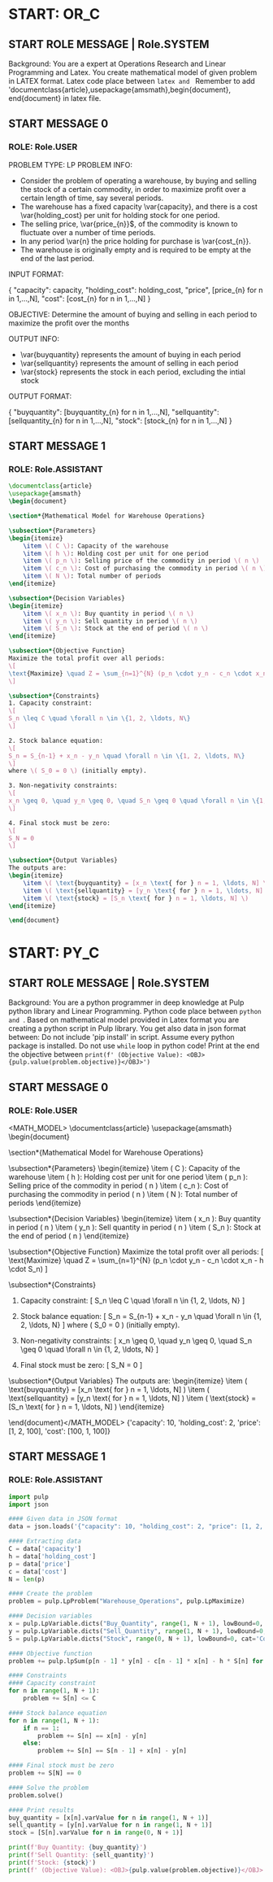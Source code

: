 # START: OR_C 
## START ROLE MESSAGE | Role.SYSTEM 
Background: You are a expert at Operations Research and Linear Programming and Latex. You create mathematical model of given problem in LATEX format. Latex code place between ```latex and ``` Remember to add 'documentclass{article},usepackage{amsmath},begin{document}, end{document} in latex file. 
## START MESSAGE 0 
### ROLE: Role.USER
<DESCRIPTION>
PROBLEM TYPE: LP
PROBLEM INFO:

- Consider the problem of operating a warehouse, by buying and selling the stock of a certain commodity, in order to maximize profit over a certain length of time, say several periods.
- The warehouse has a fixed capacity \var{capacity}, and there is a cost \var{holding_cost} per unit for holding stock for one period.
- The selling price, \var{price_{n}}$, of the commodity is known to fluctuate over a number of time periods. 
- In any period \var{n} the price holding for purchase is \var{cost_{n}}.
- The warehouse is originally empty and is required to be empty at the end of the last period.

INPUT FORMAT:

{
	"capacity": capacity,
	"holding_cost": holding_cost,
	"price", [price_{n} for n in 1,...,N],
	"cost": [cost_{n} for n in 1,...,N]
}


OBJECTIVE: Determine the amount of buying and selling in each period to maximize the profit over the months

OUTPUT INFO:

- \var{buyquantity} represents the amount of buying in each period
- \var{sellquantity} represents the amount of selling in each period
- \var{stock} represents the stock in each period, excluding the intial stock

OUTPUT FORMAT:

{
	"buyquantity": [buyquantity_{n} for n in 1,...,N],
	"sellquantity": [sellquantity_{n} for n in 1,...,N],
	"stock": [stock_{n} for n in 1,...,N]
}
</DESCRIPTION>


## START MESSAGE 1 
### ROLE: Role.ASSISTANT
```latex
\documentclass{article}
\usepackage{amsmath}
\begin{document}

\section*{Mathematical Model for Warehouse Operations}

\subsection*{Parameters}
\begin{itemize}
    \item \( C \): Capacity of the warehouse
    \item \( h \): Holding cost per unit for one period
    \item \( p_n \): Selling price of the commodity in period \( n \)
    \item \( c_n \): Cost of purchasing the commodity in period \( n \)
    \item \( N \): Total number of periods
\end{itemize}

\subsection*{Decision Variables}
\begin{itemize}
    \item \( x_n \): Buy quantity in period \( n \)
    \item \( y_n \): Sell quantity in period \( n \)
    \item \( S_n \): Stock at the end of period \( n \)
\end{itemize}

\subsection*{Objective Function}
Maximize the total profit over all periods:
\[
\text{Maximize} \quad Z = \sum_{n=1}^{N} (p_n \cdot y_n - c_n \cdot x_n - h \cdot S_n)
\]

\subsection*{Constraints}
1. Capacity constraint:
\[
S_n \leq C \quad \forall n \in \{1, 2, \ldots, N\}
\]

2. Stock balance equation:
\[
S_n = S_{n-1} + x_n - y_n \quad \forall n \in \{1, 2, \ldots, N\}
\]
where \( S_0 = 0 \) (initially empty).

3. Non-negativity constraints:
\[
x_n \geq 0, \quad y_n \geq 0, \quad S_n \geq 0 \quad \forall n \in \{1, 2, \ldots, N\}
\]

4. Final stock must be zero:
\[
S_N = 0
\]

\subsection*{Output Variables}
The outputs are:
\begin{itemize}
    \item \( \text{buyquantity} = [x_n \text{ for } n = 1, \ldots, N] \)
    \item \( \text{sellquantity} = [y_n \text{ for } n = 1, \ldots, N] \)
    \item \( \text{stock} = [S_n \text{ for } n = 1, \ldots, N] \)
\end{itemize}

\end{document}
```

# START: PY_C 
## START ROLE MESSAGE | Role.SYSTEM 
Background: You are a python programmer in deep knowledge at Pulp python library and Linear Programming. Python code place between ```python and ```. Based on mathematical model provided in Latex format you are creating a python script in Pulp library. You get also data in json format between: <DATA></DATA> Do not include 'pip install' in script. Assume every python package is installed. Do not use `while` loop in python code! Print at the end the objective between <OBJ></OBJ> `print(f' (Objective Value): <OBJ>{pulp.value(problem.objective)}</OBJ>')` 
## START MESSAGE 0 
### ROLE: Role.USER
<MATH_MODEL>
\documentclass{article}
\usepackage{amsmath}
\begin{document}

\section*{Mathematical Model for Warehouse Operations}

\subsection*{Parameters}
\begin{itemize}
    \item \( C \): Capacity of the warehouse
    \item \( h \): Holding cost per unit for one period
    \item \( p_n \): Selling price of the commodity in period \( n \)
    \item \( c_n \): Cost of purchasing the commodity in period \( n \)
    \item \( N \): Total number of periods
\end{itemize}

\subsection*{Decision Variables}
\begin{itemize}
    \item \( x_n \): Buy quantity in period \( n \)
    \item \( y_n \): Sell quantity in period \( n \)
    \item \( S_n \): Stock at the end of period \( n \)
\end{itemize}

\subsection*{Objective Function}
Maximize the total profit over all periods:
\[
\text{Maximize} \quad Z = \sum_{n=1}^{N} (p_n \cdot y_n - c_n \cdot x_n - h \cdot S_n)
\]

\subsection*{Constraints}
1. Capacity constraint:
\[
S_n \leq C \quad \forall n \in \{1, 2, \ldots, N\}
\]

2. Stock balance equation:
\[
S_n = S_{n-1} + x_n - y_n \quad \forall n \in \{1, 2, \ldots, N\}
\]
where \( S_0 = 0 \) (initially empty).

3. Non-negativity constraints:
\[
x_n \geq 0, \quad y_n \geq 0, \quad S_n \geq 0 \quad \forall n \in \{1, 2, \ldots, N\}
\]

4. Final stock must be zero:
\[
S_N = 0
\]

\subsection*{Output Variables}
The outputs are:
\begin{itemize}
    \item \( \text{buyquantity} = [x_n \text{ for } n = 1, \ldots, N] \)
    \item \( \text{sellquantity} = [y_n \text{ for } n = 1, \ldots, N] \)
    \item \( \text{stock} = [S_n \text{ for } n = 1, \ldots, N] \)
\end{itemize}

\end{document}</MATH_MODEL>
<DATA>
{'capacity': 10, 'holding_cost': 2, 'price': [1, 2, 100], 'cost': [100, 1, 100]}</DATA>


## START MESSAGE 1 
### ROLE: Role.ASSISTANT
```python
import pulp
import json

#### Given data in JSON format
data = json.loads('{"capacity": 10, "holding_cost": 2, "price": [1, 2, 100], "cost": [100, 1, 100]}')

#### Extracting data
C = data['capacity']
h = data['holding_cost']
p = data['price']
c = data['cost']
N = len(p)

#### Create the problem
problem = pulp.LpProblem("Warehouse_Operations", pulp.LpMaximize)

#### Decision variables
x = pulp.LpVariable.dicts("Buy_Quantity", range(1, N + 1), lowBound=0, cat='Continuous')
y = pulp.LpVariable.dicts("Sell_Quantity", range(1, N + 1), lowBound=0, cat='Continuous')
S = pulp.LpVariable.dicts("Stock", range(0, N + 1), lowBound=0, cat='Continuous')

#### Objective function
problem += pulp.lpSum(p[n - 1] * y[n] - c[n - 1] * x[n] - h * S[n] for n in range(1, N + 1))

#### Constraints
#### Capacity constraint
for n in range(1, N + 1):
    problem += S[n] <= C

#### Stock balance equation
for n in range(1, N + 1):
    if n == 1:
        problem += S[n] == x[n] - y[n]
    else:
        problem += S[n] == S[n - 1] + x[n] - y[n]

#### Final stock must be zero
problem += S[N] == 0

#### Solve the problem
problem.solve()

#### Print results
buy_quantity = [x[n].varValue for n in range(1, N + 1)]
sell_quantity = [y[n].varValue for n in range(1, N + 1)]
stock = [S[n].varValue for n in range(0, N + 1)]

print(f'Buy Quantity: {buy_quantity}')
print(f'Sell Quantity: {sell_quantity}')
print(f'Stock: {stock}')
print(f' (Objective Value): <OBJ>{pulp.value(problem.objective)}</OBJ>')
```

